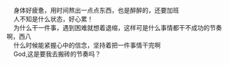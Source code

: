 &nbsp;&nbsp;&nbsp;&nbsp;身体好疲惫，用时间熬出一点点东西，也是醉醉的，还要加班<br/>
&nbsp;&nbsp;&nbsp;&nbsp;人不知是什么状态，好心累！<br/>
&nbsp;&nbsp;&nbsp;&nbsp;为什么干一件事，遇到困难就想着退缩，这样可是什么事情都干不成功的节奏啊，西八<br/>
&nbsp;&nbsp;&nbsp;&nbsp;什么时候能紧握心中的信念，坚持着把一件事情干完啊<br/>
&nbsp;&nbsp;&nbsp;&nbsp;God,这是要我去搬砖的节奏吗？
